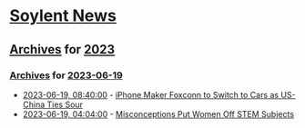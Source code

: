 # [Soylent News](../../../README.md)

## [Archives](../../index.md) for [2023](../index.md)

### [Archives](../../index.md) for [2023-06-19](index.md)

* [2023-06-19, 08:40:00](https://soylentnews.org/article.pl?sid=23/06/17/1840209&from=rss) - [iPhone Maker Foxconn to Switch to Cars as US-China Ties Sour](https://soylentnews.org/article.pl?sid=23/06/17/1840209&from=rss)
* [2023-06-19, 04:04:00](https://soylentnews.org/article.pl?sid=23/06/17/1750235&from=rss) - [Misconceptions Put Women Off STEM Subjects](https://soylentnews.org/article.pl?sid=23/06/17/1750235&from=rss)
